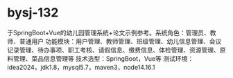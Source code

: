 # bysj-132
于SpringBoot+Vue的幼儿园管理系统+论文示例参考。系统角色：管理员、教师、普通用户 功能模块：用户管理、教师管理、班级管理、幼儿信息管理、会议记录管理、待办事项、职工考核、请假信息、缴费信息、体检管理、资源管理、原料管理、菜品信息管理等 技术选型：SpringBoot，Vue等 测试环境：idea2024，jdk1.8，mysql5.7，maven3，node14.16.1
